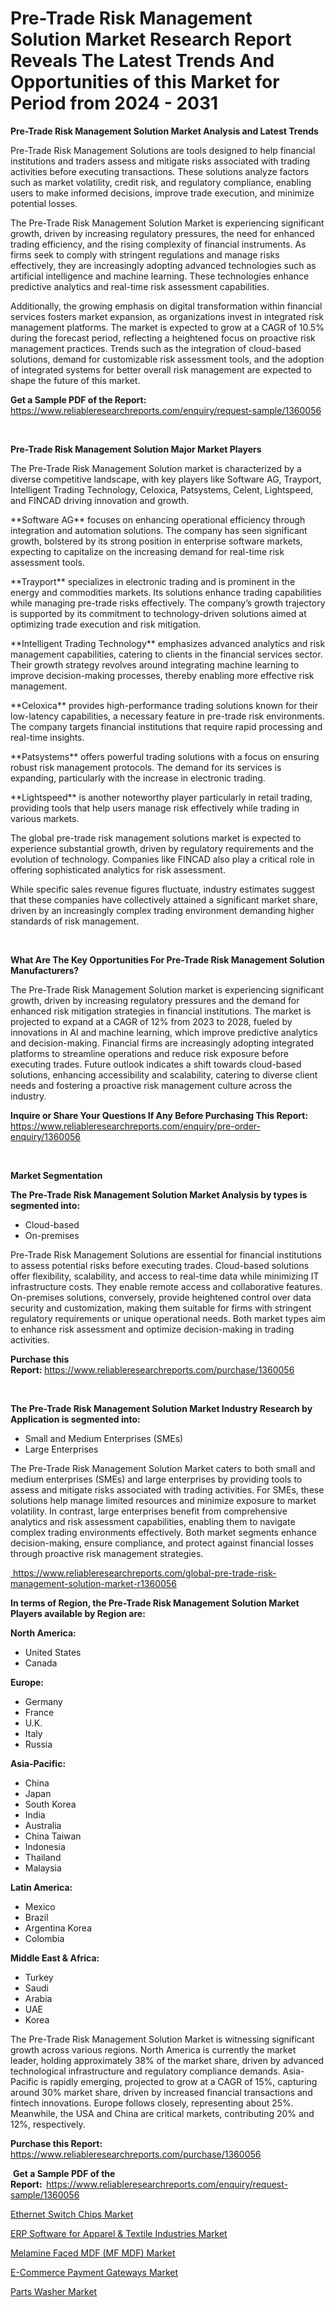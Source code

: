 <p><h1>Pre-Trade Risk Management Solution Market Research Report Reveals The Latest Trends And Opportunities of this Market for Period from 2024 - 2031</h1></p><p><strong>Pre-Trade Risk Management Solution Market Analysis and Latest Trends</strong></p>
<p><p>Pre-Trade Risk Management Solutions are tools designed to help financial institutions and traders assess and mitigate risks associated with trading activities before executing transactions. These solutions analyze factors such as market volatility, credit risk, and regulatory compliance, enabling users to make informed decisions, improve trade execution, and minimize potential losses.</p><p>The Pre-Trade Risk Management Solution Market is experiencing significant growth, driven by increasing regulatory pressures, the need for enhanced trading efficiency, and the rising complexity of financial instruments. As firms seek to comply with stringent regulations and manage risks effectively, they are increasingly adopting advanced technologies such as artificial intelligence and machine learning. These technologies enhance predictive analytics and real-time risk assessment capabilities.</p><p>Additionally, the growing emphasis on digital transformation within financial services fosters market expansion, as organizations invest in integrated risk management platforms. The market is expected to grow at a CAGR of 10.5% during the forecast period, reflecting a heightened focus on proactive risk management practices. Trends such as the integration of cloud-based solutions, demand for customizable risk assessment tools, and the adoption of integrated systems for better overall risk management are expected to shape the future of this market.</p></p>
<p><strong>Get a Sample PDF of the Report:&nbsp;</strong> <a href="https://www.reliableresearchreports.com/enquiry/request-sample/1360056">https://www.reliableresearchreports.com/enquiry/request-sample/1360056</a></p>
<p>&nbsp;</p>
<p><strong>Pre-Trade Risk Management Solution Major Market Players</strong></p>
<p><p>The Pre-Trade Risk Management Solution market is characterized by a diverse competitive landscape, with key players like Software AG, Trayport, Intelligent Trading Technology, Celoxica, Patsystems, Celent, Lightspeed, and FINCAD driving innovation and growth.</p><p>**Software AG** focuses on enhancing operational efficiency through integration and automation solutions. The company has seen significant growth, bolstered by its strong position in enterprise software markets, expecting to capitalize on the increasing demand for real-time risk assessment tools.</p><p>**Trayport** specializes in electronic trading and is prominent in the energy and commodities markets. Its solutions enhance trading capabilities while managing pre-trade risks effectively. The company’s growth trajectory is supported by its commitment to technology-driven solutions aimed at optimizing trade execution and risk mitigation.</p><p>**Intelligent Trading Technology** emphasizes advanced analytics and risk management capabilities, catering to clients in the financial services sector. Their growth strategy revolves around integrating machine learning to improve decision-making processes, thereby enabling more effective risk management.</p><p>**Celoxica** provides high-performance trading solutions known for their low-latency capabilities, a necessary feature in pre-trade risk environments. The company targets financial institutions that require rapid processing and real-time insights.</p><p>**Patsystems** offers powerful trading solutions with a focus on ensuring robust risk management protocols. The demand for its services is expanding, particularly with the increase in electronic trading.</p><p>**Lightspeed** is another noteworthy player particularly in retail trading, providing tools that help users manage risk effectively while trading in various markets.</p><p>The global pre-trade risk management solutions market is expected to experience substantial growth, driven by regulatory requirements and the evolution of technology. Companies like FINCAD also play a critical role in offering sophisticated analytics for risk assessment.</p><p>While specific sales revenue figures fluctuate, industry estimates suggest that these companies have collectively attained a significant market share, driven by an increasingly complex trading environment demanding higher standards of risk management.</p></p>
<p>&nbsp;</p>
<p><strong>What Are The Key Opportunities For Pre-Trade Risk Management Solution Manufacturers?</strong></p>
<p><p>The Pre-Trade Risk Management Solution market is experiencing significant growth, driven by increasing regulatory pressures and the demand for enhanced risk mitigation strategies in financial institutions. The market is projected to expand at a CAGR of 12% from 2023 to 2028, fueled by innovations in AI and machine learning, which improve predictive analytics and decision-making. Financial firms are increasingly adopting integrated platforms to streamline operations and reduce risk exposure before executing trades. Future outlook indicates a shift towards cloud-based solutions, enhancing accessibility and scalability, catering to diverse client needs and fostering a proactive risk management culture across the industry.</p></p>
<p><strong>Inquire or Share Your Questions If Any Before Purchasing This Report:</strong> <a href="https://www.reliableresearchreports.com/enquiry/pre-order-enquiry/1360056">https://www.reliableresearchreports.com/enquiry/pre-order-enquiry/1360056</a></p>
<p>&nbsp;</p>
<p><strong>Market Segmentation</strong></p>
<p><strong>The Pre-Trade Risk Management Solution Market Analysis by types is segmented into:</strong></p>
<p><ul><li>Cloud-based</li><li>On-premises</li></ul></p>
<p><p>Pre-Trade Risk Management Solutions are essential for financial institutions to assess potential risks before executing trades. Cloud-based solutions offer flexibility, scalability, and access to real-time data while minimizing IT infrastructure costs. They enable remote access and collaborative features. On-premises solutions, conversely, provide heightened control over data security and customization, making them suitable for firms with stringent regulatory requirements or unique operational needs. Both market types aim to enhance risk assessment and optimize decision-making in trading activities.</p></p>
<p><strong>Purchase this Report:&nbsp;</strong><a href="https://www.reliableresearchreports.com/purchase/1360056">https://www.reliableresearchreports.com/purchase/1360056</a></p>
<p>&nbsp;</p>
<p><strong>The Pre-Trade Risk Management Solution Market Industry Research by Application is segmented into:</strong></p>
<p><ul><li>Small and Medium Enterprises (SMEs)</li><li>Large Enterprises</li></ul></p>
<p><p>The Pre-Trade Risk Management Solution Market caters to both small and medium enterprises (SMEs) and large enterprises by providing tools to assess and mitigate risks associated with trading activities. For SMEs, these solutions help manage limited resources and minimize exposure to market volatility. In contrast, large enterprises benefit from comprehensive analytics and risk assessment capabilities, enabling them to navigate complex trading environments effectively. Both market segments enhance decision-making, ensure compliance, and protect against financial losses through proactive risk management strategies.</p></p>
<p><a href="https://www.reliableresearchreports.com/global-pre-trade-risk-management-solution-market-r1360056">&nbsp;https://www.reliableresearchreports.com/global-pre-trade-risk-management-solution-market-r1360056</a></p>
<p><strong>In terms of Region, the Pre-Trade Risk Management Solution Market Players available by Region are:</strong></p>
<p>
    <p> <strong> North America: </strong>
        <ul>
            <li>United States</li>
            <li>Canada</li>
        </ul>
        </p> 
    <p> <strong> Europe: </strong>
        <ul>
            <li>Germany</li>
            <li>France</li>
            <li>U.K.</li>
            <li>Italy</li>
            <li>Russia</li>
        </ul>
        </p> 
    <p> <strong> Asia-Pacific: </strong>
        <ul>
            <li>China</li>
            <li>Japan</li>
            <li>South Korea</li>
            <li>India</li>
            <li>Australia</li>
            <li>China Taiwan</li>
            <li>Indonesia</li>
            <li>Thailand</li>
            <li>Malaysia</li>
        </ul>
        </p> 
    <p> <strong> Latin America: </strong>
        <ul>
            <li>Mexico</li>
            <li>Brazil</li>
            <li>Argentina Korea</li>
            <li>Colombia</li>
        </ul>
        </p> 
    <p> <strong> Middle East & Africa: </strong>
        <ul>
            <li>Turkey</li>
            <li>Saudi</li>
            <li>Arabia</li>
            <li>UAE</li>
            <li>Korea</li>
        </ul>
    </p>
    </p>
<p><p>The Pre-Trade Risk Management Solution Market is witnessing significant growth across various regions. North America is currently the market leader, holding approximately 38% of the market share, driven by advanced technological infrastructure and regulatory compliance demands. Asia-Pacific is rapidly emerging, projected to grow at a CAGR of 15%, capturing around 30% market share, driven by increased financial transactions and fintech innovations. Europe follows closely, representing about 25%. Meanwhile, the USA and China are critical markets, contributing 20% and 12%, respectively.</p></p>
<p><strong>Purchase this Report: </strong><a href="https://www.reliableresearchreports.com/purchase/1360056">https://www.reliableresearchreports.com/purchase/1360056</a></p>
<p>&nbsp;<strong>Get a Sample PDF of the Report:&nbsp;&nbsp;</strong><a href="https://www.reliableresearchreports.com/enquiry/request-sample/1360056">https://www.reliableresearchreports.com/enquiry/request-sample/1360056</a></p>
<p><strong></strong></p>
<p><p><a href="https://www.linkedin.com/pulse/driving-factors-behind-ethernet-switch-chips-market-trends-vjyhc?trackingId=lCMP2%2BdBS5eSpoXkkTzj9w%3D%3D">Ethernet Switch Chips Market</a></p><p><a href="https://github.com/AlisaRowe24/Market-Research-Report-List-1/blob/main/erp-software-for-apparel-textile-industries-market.md">ERP Software for Apparel & Textile Industries Market</a></p><p><a href="https://issuu.com/reportprime-2/docs/melamine-faced-mdf-mf-mdf-market-si_5eab0483a92baf">Melamine Faced MDF (MF MDF) Market</a></p><p><a href="https://github.com/kaufmannDavid16/Market-Research-Report-List-1/blob/main/e-commerce-payment-gateways-market.md">E-Commerce Payment Gateways Market</a></p><p><a href="https://www.linkedin.com/pulse/parts-washer-market-overview-global-trends-future-prospects-zm2qf?trackingId=3mRaKYQ7SUKshW4HDhEeqw%3D%3D">Parts Washer Market</a></p></p>